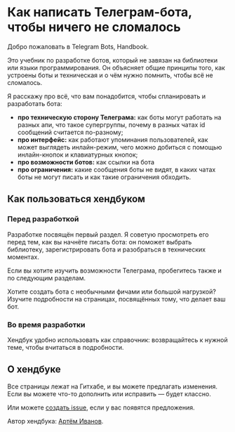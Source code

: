 # Как написать Телеграм-бота, чтобы ничего не сломалось

Добро пожаловать в Telegram Bots, Handbook.

Это учебник по разработке ботов, который не завязан на библиотеки или языки программирования. Он объясняет общие
принципы того, как устроены боты и техническая и о чём
нужно помнить, чтобы всё не сломалось.

Я расскажу про всё, что вам понадобится, чтобы спланировать и разработать бота:

- **про техническую сторону Телеграма:** как боты могут работать на разных апи, что такое супергруппы, почему в разных
  чатах id сообщений считается по-разному;
- **про интерфейс:** как работают упоминания пользователей, как может выглядеть инлайн-режим, чего можно добиться
  с помощью инлайн-кнопок и клавиатурных кнопок;
- **про возможности ботов:** как ссылки на бота
- **про ограничения:** какие сообщения боты не видят, в каких чатах боты не могут писать и как такие ограничения
  обходить.

## Как пользоваться хендбуком

### Перед разработкой

Разработке посвящён первый раздел. Я советую просмотреть его перед тем, как вы начнёте писать бота: он поможет
выбрать библиотеку, зарегистрировать бота и разобраться в технических моментах.

Если вы хотите изучить возможности Телеграма, пробегитесь также и по следующим разделам.

Хотите создать бота с необычными фичами или большой нагрузкой? Изучите подробности на страницах, посвящённых тому, что
делает ваш бот.

### Во время разработки

Хендбук удобно использовать как справочник: возвращайтесь к нужной теме, чтобы вчитаться в подробности.


## О хендбуке

Все страницы лежат на Гитхабе, и вы можете предлагать изменения. Если вы можете что-то дополнить или исправить —
будет классно.

Или можете [создать issue](https://github.com/tm-a-t/handbook-old/issues/new), если у вас появятся
предложения.

Автор хендбука: [Артём Иванов](https://t.me/tm_a_t).